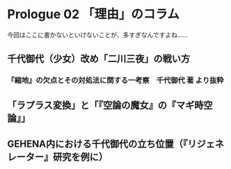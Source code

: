 # Prologue 02 「理由」のコラム

今回はここに書かないといけないことが、多すぎなんですよね......

## 千代御代（少女）改め「二川三夜」の戦い方
### 『縮地』の欠点とその対処法に関する一考察　千代御代 著 より抜粋

## 「ラプラス変換」と「『空論の魔女』の『マギ時空論』」

## GEHENA内における千代御代の立ち位置（『リジェネレーター』研究を例に）

